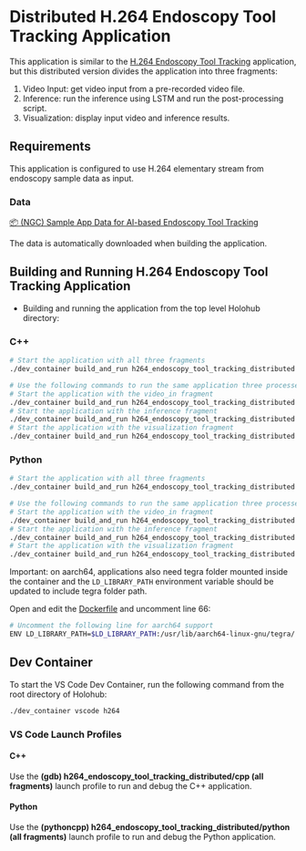 # Distributed H.264 Endoscopy Tool Tracking Application

This application is similar to the [H.264 Endoscopy Tool Tracking](../h264_endoscopy_tool_tracking/) application, but this distributed version divides the application into three fragments:

1. Video Input: get video input from a pre-recorded video file.
2. Inference: run the inference using LSTM and run the post-processing script.
3. Visualization: display input video and inference results.


## Requirements

This application is configured to use H.264 elementary stream from endoscopy sample data as input.

### Data

[📦️ (NGC) Sample App Data for AI-based Endoscopy Tool Tracking](https://catalog.ngc.nvidia.com/orgs/nvidia/teams/clara-holoscan/resources/holoscan_endoscopy_sample_data)

The data is automatically downloaded when building the application.

## Building and Running H.264 Endoscopy Tool Tracking Application

* Building and running the application from the top level Holohub directory:

### C++

```bash
# Start the application with all three fragments
./dev_container build_and_run h264_endoscopy_tool_tracking_distributed --docker_file applications/h264/Dockerfile --language cpp

# Use the following commands to run the same application three processes:
# Start the application with the video_in fragment
./dev_container build_and_run h264_endoscopy_tool_tracking_distributed --docker_file applications/h264/Dockerfile --language cpp --run_args "--driver --worker --fragments video_in --address :10000 --worker-address :10001"
# Start the application with the inference fragment
./dev_container build_and_run h264_endoscopy_tool_tracking_distributed --docker_file applications/h264/Dockerfile --language cpp --run_args "--worker --fragments inference --address :10000 --worker-address :10002"
# Start the application with the visualization fragment
./dev_container build_and_run h264_endoscopy_tool_tracking_distributed --docker_file applications/h264/Dockerfile --language cpp --run_args "--worker --fragments viz --address :10000 --worker-address :10003"
```

### Python

```bash
# Start the application with all three fragments
./dev_container build_and_run h264_endoscopy_tool_tracking_distributed --docker_file applications/h264/Dockerfile --language python

# Use the following commands to run the same application three processes:
# Start the application with the video_in fragment
./dev_container build_and_run h264_endoscopy_tool_tracking_distributed --docker_file applications/h264/Dockerfile --language python --run_args "--driver --worker --fragments video_in --address :10000 --worker-address :10001"
# Start the application with the inference fragment
./dev_container build_and_run h264_endoscopy_tool_tracking_distributed --docker_file applications/h264/Dockerfile --language python --run_args "--worker --fragments inference --address :10000 --worker-address :10002"
# Start the application with the visualization fragment
./dev_container build_and_run h264_endoscopy_tool_tracking_distributed --docker_file applications/h264/Dockerfile --language python --run_args "--worker --fragments viz --address :10000 --worker-address :10003"
```

Important: on aarch64, applications also need tegra folder mounted inside the container and
the `LD_LIBRARY_PATH` environment variable should be updated to include
tegra folder path.

Open and edit the [Dockerfile](../Dockerfile) and uncomment line 66:

```bash
# Uncomment the following line for aarch64 support
ENV LD_LIBRARY_PATH=$LD_LIBRARY_PATH:/usr/lib/aarch64-linux-gnu/tegra/
```


## Dev Container

To start the VS Code Dev Container, run the following command from the root directory of Holohub:

```bash
./dev_container vscode h264
```

### VS Code Launch Profiles

#### C++

Use the **(gdb) h264_endoscopy_tool_tracking_distributed/cpp (all fragments)** launch profile to run and debug the C++ application.

#### Python

Use the **(pythoncpp) h264_endoscopy_tool_tracking_distributed/python (all fragments)** launch profile to run and debug the Python application.
